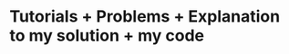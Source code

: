 <html>
  <head></head>
  <body>
    <h1>Tutorials + Problems + Explanation to my solution + my code</h1>
  </body>
</html>
